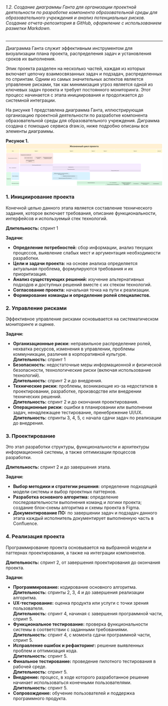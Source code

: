 ###### 1.2. Создание диаграммы Ганта для организации проектной деятельности по разработке компонента образовательной среды для образовательного учреждения и анализ потенциальных рисков. Создание отчета-репозитория в GitHub, оформление с использованием разметки Markdown.

------------


Диаграмма Ганта служит эффективным инструментом для визуализации плана проекта, распределения задач и установления сроков их выполнения. 

Эпик проекта разделен на несколько частей, каждая из которых включает цепочку взаимосвязанных задач и подзадач, распределенных по спринтам. Одним из самых значительных аспектов является управление рисками, так как минимизация угроз является одной из ключевых задач проекта и требует постоянного мониторинга. Этот процесс начинается с этапа инициирования и продолжается до системной интеграции.

На рисунке 1 представлена диаграмма Ганта, иллюстрирующая организацию проектной деятельности по разработке компонента образовательной среды для образовательного учреждения. Диграмма создана с помощью сервиса draw.io, ниже подробно описаны все элементы диаграммы.

**Рисунок 1.**
![Рисунок 1. Диаграмма Ганта](https://github.com/artemlukichev/it-project/blob/master/tasks/pic/1.2.png "Рисунок 1. Диаграмма Ганта")

### 1. Инициирование проекта

Конечной целью данного этапа является составление технического задания, которое включает требования, описание функциональности, интерфейсов и используемый стек технологий.

**Длительность:** спринт 1

**Задачи:**
- **Определение потребностей:** сбор информации, анализ текущих процессов, выявление слабых мест и аргументация необходимости разработки.
- **Цели и задачи проекта:** на основе анализа определяется актуальная проблема, формулируются требования и их приоритизация.
- **Анализ существующих решений:** изучение альтернативных подходов и доступных решений вместе с их стеком технологий.
- **Согласование проекта:** начальная точка на пути к реализации.
- **Формирование команды и определение ролей специалистов.**

### 2. Управление рисками

Эффективное управление рисками основывается на систематическом мониторинге и оценке.

**Задачи:**
- **Организационные риски:** неправильное распределение ролей, нехватка ресурсов, изменения в управлении, проблемы коммуникации, различия в корпоративной культуре.  
  **Длительность:** спринт 1
- **Безопасность:** недостаточные меры информационной и физической безопасности, технологические риски (включая использование технологий).  
  **Длительность:** спринт 2 и до внедрения.
- **Технические риски:** проблемы, возникающие из-за недостатков в проектировании, разработке, производстве или внедрении технических решений.  
  **Длительность:** спринт 2 и до окончания проектирования.
- **Операционные риски:** ошибки в планировании или выполнении задач, ненадлежащее тестирование, пренебрежение UI/UX.  
  **Длительность:** спринты 3, 4, 5, с начала сдачи задач по реализации до внедрения.

### 3. Проектирование

Это этап разработки структуры, функциональности и архитектуры информационной системы, а также оптимизации процессов разработки.

**Длительность:** спринт 2 и до завершения этапа.

**Задачи:**
- **Выбор методики и стратегии решения:** определение подходящей модели системы и выбор проектных паттернов.
- **Разработка основного алгоритма:** определение последовательности выполнения команд и логики проекта; создание блок-схемы алгоритма и схемы проекта в Figma.
- **Документирование ПО:** по завершении задач и подзадач данного этапа каждый исполнитель документирует выполненную часть в Confluence.

### 4. Реализация проекта

Программирование проекта основывается на выбранной модели и паттернах проектирования, а также на интеграции компонентов.

**Длительность:** спринт 2, от завершения проектирования до окончания проекта.

**Задачи:**
- **Программирование:** кодирование основного алгоритма.  
  **Длительность:** спринты 2, 3, 4 и до завершения реализации алгоритма.
- **UX-тестирование:** оценка продукта или услуги с точки зрения пользователя.  
  **Длительность:** спринт 4, начиная с завершения программной части, спринт 5.
- **Функциональное тестирование:** проверка функциональности системы в соответствии с заданными требованиями.  
  **Длительность:** спринт 4, с момента сдачи программной части, спринт 5.
- **Исправление ошибок и рефакторинг:** решение выявленных проблем и оптимизация кода.  
  **Длительность:** спринт 5.
- **Финальное тестирование:** проведение пилотного тестирования в рабочей среде.  
  **Длительность:** спринт 5.
- **Внедрение:** процесс, в ходе которого разработанное решение начинает использоваться конечными пользователями.  
  **Длительность:** спринт 5.
- **Сопровождение:** обучение пользователей и поддержка программного продукта.
